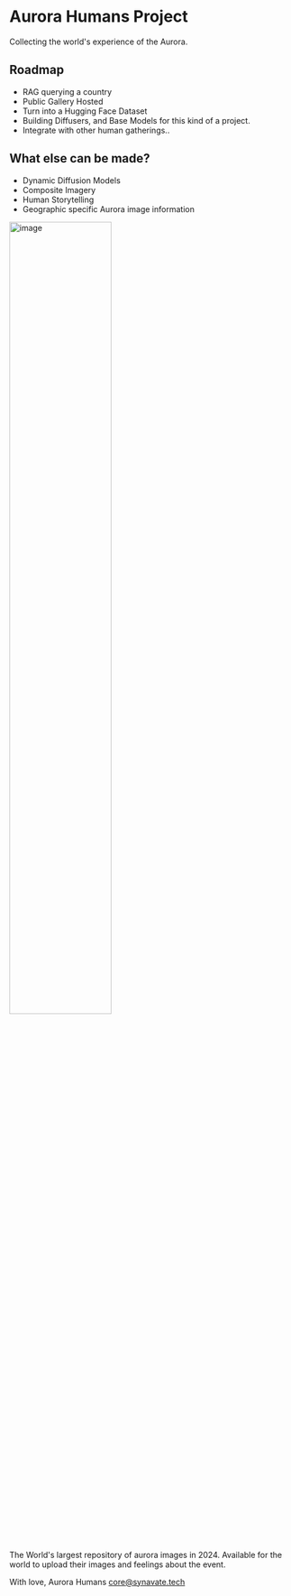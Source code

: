 # Aurora Humans Project 
Collecting the world's experience of the Aurora.

## Roadmap
- RAG querying a country
- Public Gallery Hosted
- Turn into a Hugging Face Dataset
- Building Diffusers, and Base Models for this kind of a project.
- Integrate with other human gatherings..

## What else can be made?

- Dynamic Diffusion Models
- Composite Imagery
- Human Storytelling
- Geographic specific Aurora image information

<img src="https://github.com/AuroraHumans/aurora-humans-app/assets/169534024/863df1f3-5c8d-49d9-b9f5-808f77a652e8" width="60%" alt="image">



The World's largest repository of aurora images in 2024. Available for the world to upload their images and feelings about the event.



With love, Aurora Humans 
core@synavate.tech

